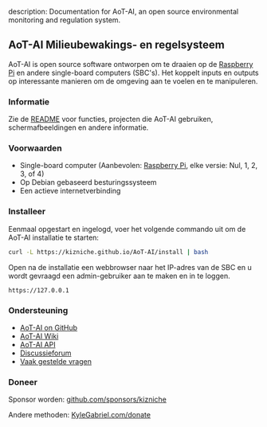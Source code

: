 description: Documentation for AoT-AI, an open source environmental monitoring and regulation system.

## AoT-AI Milieubewakings- en regelsysteem

AoT-AI is open source software ontworpen om te draaien op de [Raspberry Pi](https://en.wikipedia.org/wiki/Raspberry_Pi) en andere single-board computers (SBC's). Het koppelt inputs en outputs op interessante manieren om de omgeving aan te voelen en te manipuleren.

### Informatie

Zie de [README](https://github.com/kizniche/AoT-AI#uses) voor functies, projecten die AoT-AI gebruiken, schermafbeeldingen en andere informatie.

### Voorwaarden

*   Single-board computer (Aanbevolen: [Raspberry Pi](https://www.raspberrypi.org/), elke versie: Nul, 1, 2, 3, of 4)
*   Op Debian gebaseerd besturingssysteem
*   Een actieve internetverbinding

### Installeer

Eenmaal opgestart en ingelogd, voer het volgende commando uit om de AoT-AI installatie te starten:

```bash
curl -L https://kizniche.github.io/AoT-AI/install | bash
```

Open na de installatie een webbrowser naar het IP-adres van de SBC en u wordt gevraagd een admin-gebruiker aan te maken en in te loggen.

```
https://127.0.0.1
```

### Ondersteuning

*   [AoT-AI on GitHub](https://github.com/kizniche/AoT-AI)
*   [AoT-AI Wiki](https://github.com/kizniche/AoT-AI/wiki)
*   [AoT-AI API](https://kizniche.github.io/AoT-AI/aot-ai-api.html)
*   [Discussieforum](https://forum.radicaldiy.com)
*   [Vaak gestelde vragen](https://forum.radicaldiy.com/docs?category=23&tags=aot-ai)

### Doneer

Sponsor worden: [github.com/sponsors/kizniche](https://github.com/sponsors/kizniche)

Andere methoden: [KyleGabriel.com/donate](https://kylegabriel.com/donate)
